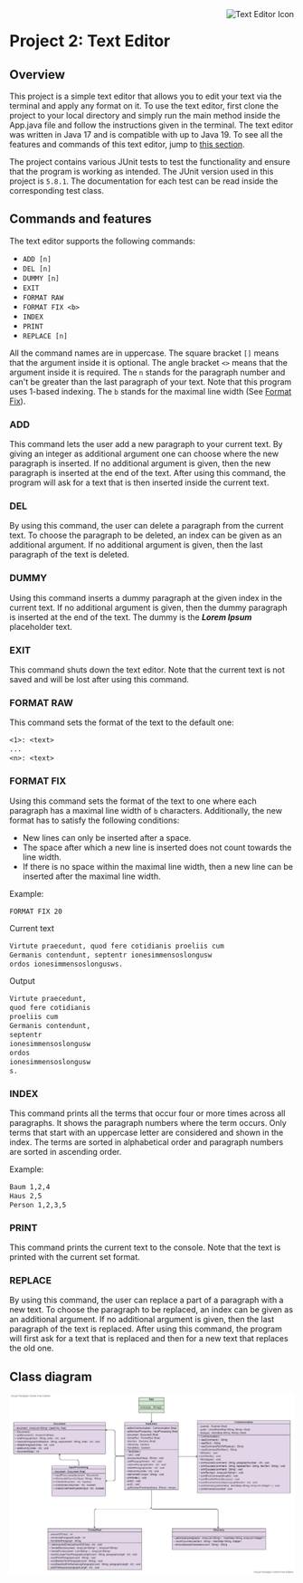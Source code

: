 <img align="right" src="https://freesvg.org/img/primary-adept-sourceseditor.png" height="120" width="120" alt="Text Editor Icon">

# Project 2: Text Editor

## Overview

This project is a simple text editor that allows you to edit your text via the terminal and apply any format on it. To use the text editor, first clone the project to your local directory and simply run the main method inside the App.java file and follow the instructions given in the terminal. The text editor was written in Java 17 and is compatible with up to Java 19. To see all the features and commands of this text editor, jump to [this section](#commands-and-features).

The project contains various JUnit tests to test the functionality and ensure that the program is working as intended. The JUnit version used in this project is `5.8.1`. The documentation for each test can be read inside the corresponding test class.

## Commands and features

The text editor supports the following commands:

* `ADD [n]`
* `DEL [n]`
* `DUMMY [n]`
* `EXIT`
* `FORMAT RAW`
* `FORMAT FIX <b>`
* `INDEX`
* `PRINT`
* `REPLACE [n]`

All the command names are in uppercase. The square bracket `[]` means that the argument inside it is optional. The angle bracket `<>` means that the argument inside it is required. The `n` stands for the paragraph number and can't be greater than the last paragraph of your text. Note that this program uses 1-based indexing. The `b` stands for the maximal line width (See [Format Fix](#format-fix)).

### ADD

This command lets the user add a new paragraph to your current text. By giving an integer as additional argument one can choose where the new paragraph is inserted. If no additional argument is given, then the new paragraph is inserted at the end of the text. After using this command, the program will ask for a text that is then inserted inside the current text.

### DEL

By using this command, the user can delete a paragraph from the current text. To choose the paragraph to be deleted, an index can be given as an additional argument. If no additional argument is given, then the last paragraph of the text is deleted.
 
### DUMMY

Using this command inserts a dummy paragraph at the given index in the current text. If no additional argument is given, then the dummy paragraph is inserted at the end of the text. The dummy is the ***Lorem Ipsum*** placeholder text.

### EXIT

This command shuts down the text editor. Note that the current text is not saved and will be lost after using this command.

### FORMAT RAW

This command sets the format of the text to the default one:
```
<1>: <text>
...
<n>: <text>
```

### FORMAT FIX

Using this command sets the format of the text to one where each paragraph has a maximal line width of `b` characters. Additionally, the new format has to satisfy the following conditions:

* New lines can only be inserted after a space.
* The space after which a new line is inserted does not count towards the line width.
* If there is no space within the maximal line width, then a new line can be inserted after the maximal line width.

Example:
```
FORMAT FIX 20
```

Current text
```
Virtute praecedunt, quod fere cotidianis proeliis cum 
Germanis contendunt, septentr ionesimmensoslongusw
ordos ionesimmensoslongusws.
```

Output
```
Virtute praecedunt,
quod fere cotidianis
proeliis cum
Germanis contendunt,
septentr
ionesimmensoslongusw
ordos
ionesimmensoslongusw
s.
```

### INDEX

This command prints all the terms that occur four or more times across all paragraphs. It shows the paragraph numbers where the term occurs. Only terms that start with an uppercase letter are considered and shown in the index. The terms are sorted in alphabetical order and paragraph numbers are sorted in ascending order.

Example: 
```
Baum 1,2,4
Haus 2,5
Person 1,2,3,5
```

### PRINT

This command prints the current text to the console. Note that the text is printed with the current set format.

### REPLACE

By using this command, the user can replace a part of a paragraph with a new text. To choose the paragraph to be replaced, an index can be given as an additional argument. If no additional argument is given, then the last paragraph of the text is replaced. After using this command, the program will first ask for a text that is replaced and then for a new text that replaces the old one.

## Class diagram

<img src="src/main/resources/class-diagram.png" alt="Class Diagram">